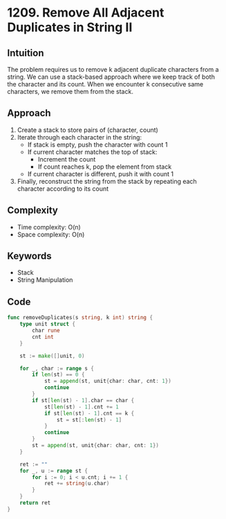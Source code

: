 # 1209. Remove All Adjacent Duplicates in String II

## Intuition

The problem requires us to remove k adjacent duplicate characters from a string. We can use a stack-based approach where we keep track of both the character and its count. When we encounter k consecutive same characters, we remove them from the stack.

## Approach

1. Create a stack to store pairs of (character, count)
2. Iterate through each character in the string:
    - If stack is empty, push the character with count 1
    - If current character matches the top of stack:
        - Increment the count
        - If count reaches k, pop the element from stack
    - If current character is different, push it with count 1
3. Finally, reconstruct the string from the stack by repeating each character according to its count

## Complexity

- Time complexity: O(n)
- Space complexity: O(n)

## Keywords

- Stack
- String Manipulation

## Code

```go
func removeDuplicates(s string, k int) string {
    type unit struct {
        char rune
        cnt int
    }

    st := make([]unit, 0)

    for _, char := range s {
        if len(st) == 0 {
            st = append(st, unit{char: char, cnt: 1})
            continue
        }
        if st[len(st) - 1].char == char {
            st[len(st) - 1].cnt += 1
            if st[len(st) - 1].cnt == k {
                st = st[:len(st) - 1]
            }
            continue
        }
        st = append(st, unit{char: char, cnt: 1})
    }

    ret := ""
    for _, u := range st {
        for i := 0; i < u.cnt; i += 1 {
            ret += string(u.char)
        }
    }
    return ret
}
```
